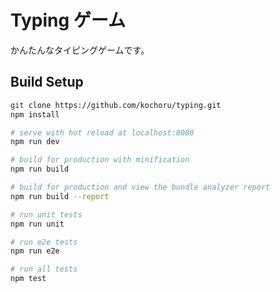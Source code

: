 # Typing ゲーム

かんたんなタイピングゲームです。

## Build Setup

``` bash
git clone https://github.com/kochoru/typing.git
npm install

# serve with hot reload at localhost:8080
npm run dev

# build for production with minification
npm run build

# build for production and view the bundle analyzer report
npm run build --report

# run unit tests
npm run unit

# run e2e tests
npm run e2e

# run all tests
npm test
```
